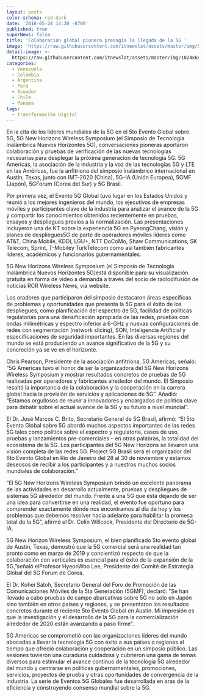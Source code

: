 ```yaml
---
layout: posts
color-schema: red-dark
date: '2018-05-24 14:30 -0700'
published: true
superNews: false
title: 'Colaboración global pionera presagia la llegada de la 5G '
image: 'https://raw.githubusercontent.com/itnewslat/assets/master/img/540x320/5G-p.jpg'
detail-image: >-
  https://raw.githubusercontent.com/itnewslat/assets/master/img/1024x680/5G-g.jpg
categories:
  - Venezuela
  - Colombia
  - Argentina
  - Perú
  - Ecuador
  - Chile
  - Panama
tags:
  - Transformación Digital
---
```

En la cita de los líderes mundiales de la 5G en el 5to Evento Global sobre 5G, 5G New Horizons Wireless Symposium (el Simposio de Tecnología Inalámbrica Nuevos Horizontes 5G), conversaciones pioneras aportaron colaboración y pruebas de verificación de las nuevas tecnologías necesarias para desplegar la próxima generación de tecnología 5G. 5G Americas, la asociación de la industria y la voz de las tecnologías 5G y LTE en las Américas, fue la anfitriona del simposio inalámbrico internacional en Austin, Texas, junto con IMT-2020 (China), 5G-IA (Unión Europea), 5GMF (Japón), 5GForum (Corea del Sur) y 5G Brasil.
 
Por primera vez, el Evento 5G Global tuvo lugar en los Estados Unidos y reunió a los mejores ingenieros del mundo, los ejecutivos de empresas móviles y participantes clave de la industria para analizar el avance de la 5G y compartir los conocimientos obtenidos recientemente en pruebas, ensayos y despliegues previos a la normalización. Las presentaciones incluyeron una de KT sobre la experiencia 5G en PyeongChang, visión y planes de despliegues5G de parte de operadores móviles líderes como AT&T, China Mobile, KDDI, LGU+, NTT DoCoMo, Shaw Communications, SK Telecom, Sprint, T-Mobiley TurkTelecom como así también fabricantes líderes, académicos y funcionarios gubernamentales.
 
5G New Horizons Wireless Symposium (el Simposio de Tecnología Inalámbrica Nuevos Horizontes 5G)está disponible para su visualización gratuita en forma de video a demanda a través del socio de radiodifusión de noticias RCR Wireless News, vía website.
 
Los oradores que participaron del simposio destacaron áreas específicas de problemas y oportunidades que presenta la 5G para el éxito de los despliegues, como planificación del espectro de 5G, facilidad de políticas regulatorias para una densificación apropiada de las redes, pruebas con ondas milimétricas y espectro inferior a 6-GHz y nuevas configuraciones de redes con segmentación (network slicing), SON, Inteligencia Artificial y especificaciones de seguridad importantes. En las diversas regiones del mundo se está produciendo un avance significativo de la 5G y su concreción ya se ve en el horizonte.
 
Chris Pearson, Presidente de la asociación anfitriona, 5G Americas, señaló: “5G Americas tuvo el honor de ser la organizadora del 5G New Horizons Wireless Symposium y mostrar resultados concretos de pruebas de 5G realizadas por operadores y fabricantes alrededor del mundo. El Simposio resaltó la importancia de la colaboración y la cooperación en la carrera global hacia la provisión de servicios y aplicaciones de 5G”. Añadió: “Estamos orgullosos de reunir a innovadores y encargados de política clave para debatir sobre el actual avance de la 5G y su futuro a nivel mundial”.

El Dr. José Marcos C. Brito, Secretario General de 5G Brasil, afirmó: “El 5to Evento Global sobre 5G abordó muchos aspectos importantes de las redes 5G tales como política sobre el espectro y regulatoria, casos de uso, pruebas y lanzamientos pre-comerciales – en otras palabras, la totalidad del ecosistema de la 5G. Los participantes del 5G New Horizons se llevaron una visión completa de las redes 5G. Project 5G Brasil será el organizador del 6to Evento Global en Río de Janeiro del 28 al 30 de noviembre y estamos deseosos de recibir a los participantes y a nuestros muchos socios mundiales de colaboración.”

“El 5G New Horizons Wireless Symposium brindó un excelente panorama de las actividades en desarrollo actualmente, pruebas y despliegues de sistemas 5G alrededor del mundo. Frente a una 5G que está dejando de ser una idea para convertirse en una realidad, el evento fue oportuno para comprender exactamente dónde nos encontramos al día de hoy y los problemas que debemos resolver hacia adelante para habilitar la promesa total de la 5G”, afirmó el Dr. Colin Willcock, Presidente del Directorio de 5G-IA.

5G New Horizon Wireless Symposium, el bien planificado 5to evento global de Austin, Texas, demostró que la 5G comercial será una realidad tan pronto como en marzo de 2019 y concientizó respecto de que la colaboración con verticales es esencial para el éxito de la expansión de la 5G,”señaló elProfesor HyeonWoo Lee, Presidente del Comité de Estrategia Global del 5G Forum de Corea.

El Dr. Kohei Satoh, Secretario General del Foro de Promoción de las Comunicaciones Móviles de la 5ta Generación (5GMF), declaró: "Se han llevado a cabo pruebas de campo abarcativas sobre 5G no solo en Japón sino también en otros países y regiones, y se presentaron los resultados concretos durante el reciente 5to Evento Global en Austin. Mi impresión es que la investigación y el desarrollo de la 5G para la comercialización alrededor de 2020 están avanzando a paso firme”.
 
5G Americas se comprometió con las organizaciones líderes del mundo abocadas a llevar la tecnología 5G con éxito a sus países o regiones al tiempo que ofreció colaboración y cooperación en un simposio público. Las sesiones tuvieron una curaduría cuidadosa y cubrieron una gama de temas diversos para estimular el avance continuo de la tecnología 5G alrededor del mundo y centrarse en políticas gubernamentales, promociones, servicios, proyectos de prueba y otras oportunidades de convergencia de la industria. La serie de Eventos 5G Globales fue desarrollada en aras de la eficiencia y construyendo consenso mundial sobre la 5G. 